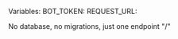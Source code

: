 
Variables:
BOT_TOKEN: <token>
REQUEST_URL: <url for user registration>

No database, no migrations, just one endpoint "/"
